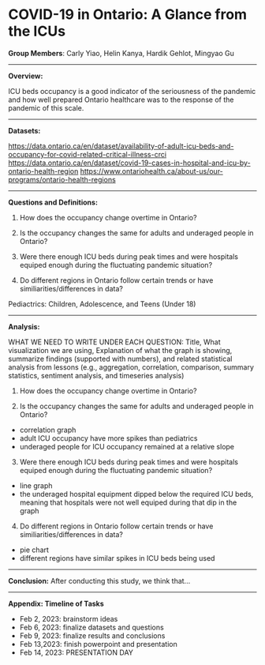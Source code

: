 # COVID-19 in Ontario: A Glance from the ICUs

**Group Members**: Carly Yiao, Helin Kanya, Hardik Gehlot, Mingyao Gu
_____________________________________________________________________

**Overview:**

ICU beds occupancy is a good indicator of the seriousness of the pandemic and how well prepared Ontario healthcare was to the response of the pandemic of this scale.
_____________________________________________________________________

**Datasets:**

https://data.ontario.ca/en/dataset/availability-of-adult-icu-beds-and-occupancy-for-covid-related-critical-illness-crci
https://data.ontario.ca/en/dataset/covid-19-cases-in-hospital-and-icu-by-ontario-health-region
https://www.ontariohealth.ca/about-us/our-programs/ontario-health-regions
_____________________________________________________________________

**Questions and Definitions:**

1. How does the occupancy change overtime in Ontario?

2. Is the occupancy changes the same for adults and underaged people in Ontario?

3. Were there enough ICU beds during peak times and were hospitals equiped enough during the fluctuating pandemic situation?

5. Do different regions in Ontario follow certain trends or have similiarities/differences in data?

Pediactrics: Children, Adolescence, and Teens (Under 18)

_____________________________________________________________________

**Analysis:**

WHAT WE NEED TO WRITE UNDER EACH QUESTION: Title, What visualization we are using, Explanation of what the graph is showing, summarize findings (supported with numbers), and related statistical analysis from lessons (e.g., aggregation, correlation, comparison, summary statistics, sentiment analysis, and  timeseries analysis)

1. How does the occupancy change overtime in Ontario?

2. Is the occupancy changes the same for adults and underaged people in Ontario?
- correlation graph
- adult ICU occupancy have more spikes than pediatrics
- underaged people for ICU occupancy remained at a relative slope

3. Were there enough ICU beds during peak times and were hospitals equiped enough during the fluctuating pandemic situation?
- line graph
- the underaged hospital equipment dipped below the required ICU beds, meaning that hospitals were not well equiped during that dip in the graph

4. Do different regions in Ontario follow certain trends or have similiarities/differences in data?
- pie chart 
- different regions have similar spikes in ICU beds being used
______________________________________________________________________

**Conclusion:**
After conducting this study, we think that...

______________________________________________________________________

**Appendix: Timeline of Tasks**

- Feb 2, 2023: brainstorm ideas
- Feb 6, 2023: finalize datasets and questions
- Feb 9, 2023: finalize results and conclusions
- Feb 13,2023: finish powerpoint and presentation
- Feb 14, 2023: PRESENTATION DAY
